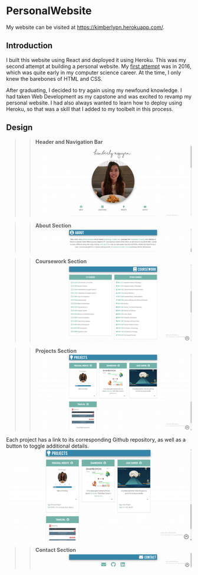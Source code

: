# PersonalWebsite

My website can be visited at https://kimberlypn.herokuapp.com/.

## Introduction
I built this website using React and deployed it using Heroku. This was my
second attempt at building a personal website. My [first attempt](https://github.com/kimberlypn/kimberlypn.github.io)
was in 2016, which was quite early in my computer science career. At the time,
I only knew the barebones of HTML and CSS.

After graduating, I decided to try again using my newfound knowledge. I had
taken Web Development as my capstone and was excited to revamp my personal
website. I had also always wanted to learn how to deploy using Heroku, so that
was a skill that I added to my toolbelt in this process.

## Design
>> **Header and Navigation Bar**
![Navigation Bar](screenshots/navigation-bar.png)

>> **About Section**
![About Section](screenshots/about.png)

>> **Coursework Section**
![Coursework Section](screenshots/coursework.png)

>> **Projects Section**
![Projects Section](screenshots/projects.png)

Each project has a link to its corresponding Github repository, as well as a
button to toggle additional details.
![Projects with Details](screenshots/projects-with-details.png)

>> **Contact Section**
![Contact Section](screenshots/contact.png)
